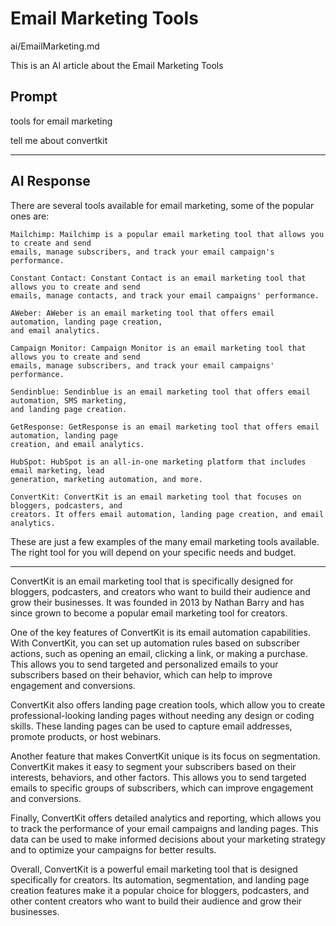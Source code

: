# Email Marketing Tools

ai/EmailMarketing.md

This is an AI article about the Email Marketing Tools


## Prompt

tools for email marketing

tell me about convertkit


---


## AI Response


There are several tools available for email marketing, some of the popular ones are:

    Mailchimp: Mailchimp is a popular email marketing tool that allows you to create and send
    emails, manage subscribers, and track your email campaign's performance.

    Constant Contact: Constant Contact is an email marketing tool that allows you to create and send
    emails, manage contacts, and track your email campaigns' performance.

    AWeber: AWeber is an email marketing tool that offers email automation, landing page creation,
    and email analytics.

    Campaign Monitor: Campaign Monitor is an email marketing tool that allows you to create and send
    emails, manage subscribers, and track your email campaigns' performance.

    Sendinblue: Sendinblue is an email marketing tool that offers email automation, SMS marketing,
    and landing page creation.

    GetResponse: GetResponse is an email marketing tool that offers email automation, landing page
    creation, and email analytics.

    HubSpot: HubSpot is an all-in-one marketing platform that includes email marketing, lead
    generation, marketing automation, and more.

    ConvertKit: ConvertKit is an email marketing tool that focuses on bloggers, podcasters, and
    creators. It offers email automation, landing page creation, and email analytics.

These are just a few examples of the many email marketing tools available. The right tool for you
will depend on your specific needs and budget.

---

ConvertKit is an email marketing tool that is specifically designed for bloggers, podcasters, and
creators who want to build their audience and grow their businesses. It was founded in 2013 by
Nathan Barry and has since grown to become a popular email marketing tool for creators.

One of the key features of ConvertKit is its email automation capabilities. With ConvertKit, you can
set up automation rules based on subscriber actions, such as opening an email, clicking a link, or
making a purchase. This allows you to send targeted and personalized emails to your subscribers
based on their behavior, which can help to improve engagement and conversions.

ConvertKit also offers landing page creation tools, which allow you to create professional-looking
landing pages without needing any design or coding skills. These landing pages can be used to
capture email addresses, promote products, or host webinars.

Another feature that makes ConvertKit unique is its focus on segmentation. ConvertKit makes it easy
to segment your subscribers based on their interests, behaviors, and other factors. This allows you
to send targeted emails to specific groups of subscribers, which can improve engagement and
conversions.

Finally, ConvertKit offers detailed analytics and reporting, which allows you to track the
performance of your email campaigns and landing pages. This data can be used to make informed
decisions about your marketing strategy and to optimize your campaigns for better results.

Overall, ConvertKit is a powerful email marketing tool that is designed specifically for creators.
Its automation, segmentation, and landing page creation features make it a popular choice for
bloggers, podcasters, and other content creators who want to build their audience and grow their
businesses.

